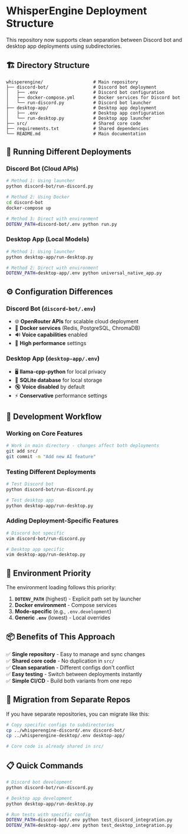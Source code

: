 # WhisperEngine Deployment Structure

This repository now supports clean separation between Discord bot and desktop app deployments using subdirectories.

## 🏗️ Directory Structure

```
whisperengine/                   # Main repository
├── discord-bot/                 # Discord bot deployment
│   ├── .env                     # Discord bot configuration
│   ├── docker-compose.yml       # Docker services for Discord bot
│   └── run-discord.py           # Discord bot launcher
├── desktop-app/                 # Desktop app deployment
│   ├── .env                     # Desktop app configuration
│   └── run-desktop.py           # Desktop app launcher
├── src/                         # Shared core code
├── requirements.txt             # Shared dependencies
└── README.md                    # Main documentation
```

## 🚀 Running Different Deployments

### Discord Bot (Cloud APIs)
```bash
# Method 1: Using launcher
python discord-bot/run-discord.py

# Method 2: Using Docker
cd discord-bot
docker-compose up

# Method 3: Direct with environment
DOTENV_PATH=discord-bot/.env python run.py
```

### Desktop App (Local Models)
```bash
# Method 1: Using launcher
python desktop-app/run-desktop.py

# Method 2: Direct with environment  
DOTENV_PATH=desktop-app/.env python universal_native_app.py
```

## ⚙️ Configuration Differences

### Discord Bot (`discord-bot/.env`)
- 🌐 **OpenRouter APIs** for scalable cloud deployment
- 🐳 **Docker services** (Redis, PostgreSQL, ChromaDB)
- 🔊 **Voice capabilities** enabled
- 🚀 **High performance** settings

### Desktop App (`desktop-app/.env`)
- 🖥️ **llama-cpp-python** for local privacy
- 💾 **SQLite database** for local storage
- 🔇 **Voice disabled** by default
- ⚡ **Conservative** performance settings

## 🔄 Development Workflow

### Working on Core Features
```bash
# Work in main directory - changes affect both deployments
git add src/
git commit -m "Add new AI feature"
```

### Testing Different Deployments
```bash
# Test Discord bot
python discord-bot/run-discord.py

# Test desktop app
python desktop-app/run-desktop.py
```

### Adding Deployment-Specific Features
```bash
# Discord bot specific
vim discord-bot/run-discord.py

# Desktop app specific  
vim desktop-app/run-desktop.py
```

## 🔧 Environment Priority

The environment loading follows this priority:

1. **`DOTENV_PATH`** (highest) - Explicit path set by launcher
2. **Docker environment** - Compose services
3. **Mode-specific** (e.g., `.env.development`)
4. **Generic `.env`** (lowest) - Local overrides

## 📦 Benefits of This Approach

✅ **Single repository** - Easy to manage and sync changes  
✅ **Shared core code** - No duplication in `src/`  
✅ **Clean separation** - Different configs don't conflict  
✅ **Easy testing** - Switch between deployments instantly  
✅ **Simple CI/CD** - Build both variants from one repo  

## 🔄 Migration from Separate Repos

If you have separate repositories, you can migrate like this:

```bash
# Copy specific configs to subdirectories
cp ../whisperengine-discord/.env discord-bot/
cp ../whisperengine-desktop/.env desktop-app/

# Core code is already shared in src/
```

## 📋 Quick Commands

```bash
# Discord bot development
python discord-bot/run-discord.py

# Desktop app development  
python desktop-app/run-desktop.py

# Run tests with specific config
DOTENV_PATH=discord-bot/.env python test_discord_integration.py
DOTENV_PATH=desktop-app/.env python test_desktop_integration.py
```